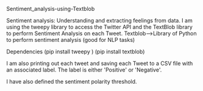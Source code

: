 Sentiment_analysis-using-Textblob

Sentiment analysis: Understanding and extracting feelings from data. I am using the tweepy library to access the Twitter API and the TextBlob library to perform Sentiment Analysis on each Tweet. Textblob-->Library of Python to perform sentiment analysis (good for NLP tasks)

Dependencies (pip install tweepy ) (pip install textblob)

I am also printing out each tweet and saving each Tweet to a CSV file with an associated label. The label is either 'Positive' or 'Negative'.

I have also defined the sentiment polarity threshold.
